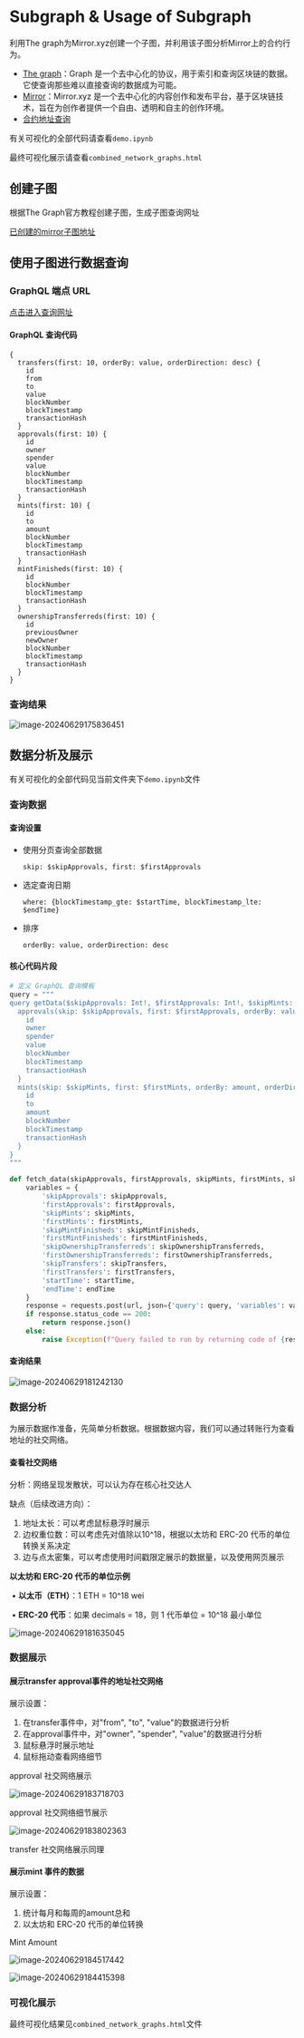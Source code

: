 # Subgraph & Usage of Subgraph

利用The graph为Mirror.xyz创建一个子图，并利用该子图分析Mirror上的合约行为。

- [The graph](https://thegraph.com/)：Graph 是一个去中心化的协议，用于索引和查询区块链的数据。 它使查询那些难以直接查询的数据成为可能。
- [Mirror](https://mirror.xyz/)：Mirror.xyz 是一个去中心化的内容创作和发布平台，基于区块链技术，旨在为创作者提供一个自由、透明和自主的创作环境。
- [合约地址查询](https://etherscan.io/token/0x0168703872fa06741ecaa9dff7803168e83f7ae0#code)

有关可视化的全部代码请查看`demo.ipynb`

最终可视化展示请查看`combined_network_graphs.html`



## 创建子图

根据The Graph官方教程创建子图，生成子图查询网址

[已创建的mirror子图地址](https://api.studio.thegraph.com/query/80234/mirror/v1)

## 使用子图进行数据查询

### GraphQL 端点 URL

[点击进入查询网址](https://api.studio.thegraph.com/query/80234/mirror/v1)

#### GraphQL 查询代码

```
{
  transfers(first: 10, orderBy: value, orderDirection: desc) {
    id
    from
    to
    value
    blockNumber
    blockTimestamp
    transactionHash
  }
  approvals(first: 10) {
    id
    owner
    spender
    value
    blockNumber
    blockTimestamp
    transactionHash
  }
  mints(first: 10) {
    id
    to
    amount
    blockNumber
    blockTimestamp
    transactionHash
  }
  mintFinisheds(first: 10) {
    id
    blockNumber
    blockTimestamp
    transactionHash
  }
  ownershipTransferreds(first: 10) {
    id
    previousOwner
    newOwner
    blockNumber
    blockTimestamp
    transactionHash
  }
}
```

### 查询结果

![image-20240629175836451](./assets/image-20240629175836451.png)

## 数据分析及展示

有关可视化的全部代码见当前文件夹下`demo.ipynb`文件

### 查询数据

#### 查询设置

- 使用分页查询全部数据

  `skip: $skipApprovals, first: $firstApprovals`

- 选定查询日期

  `where: {blockTimestamp_gte: $startTime, blockTimestamp_lte: $endTime}`

- 排序

  `orderBy: value, orderDirection: desc`

#### 核心代码片段

```python
# 定义 GraphQL 查询模板
query = """
query getData($skipApprovals: Int!, $firstApprovals: Int!, $skipMints: Int!, $firstMints: Int!, $skipMintFinisheds: Int!, $firstMintFinisheds: Int!, $skipOwnershipTransferreds: Int!, $firstOwnershipTransferreds: Int!, $skipTransfers: Int!, $firstTransfers: Int!, $startTime: BigInt!, $endTime: BigInt!) {
  approvals(skip: $skipApprovals, first: $firstApprovals, orderBy: value, orderDirection: desc, where: {blockTimestamp_gte: $startTime, blockTimestamp_lte: $endTime}) {
    id
    owner
    spender
    value
    blockNumber
    blockTimestamp
    transactionHash
  }
  mints(skip: $skipMints, first: $firstMints, orderBy: amount, orderDirection: desc, where: {blockTimestamp_gte: $startTime, blockTimestamp_lte: $endTime}) {
    id
    to
    amount
    blockNumber
    blockTimestamp
    transactionHash
  }
}
"""

def fetch_data(skipApprovals, firstApprovals, skipMints, firstMints, skipMintFinisheds, firstMintFinisheds, skipOwnershipTransferreds, firstOwnershipTransferreds, skipTransfers, firstTransfers, startTime, endTime):
    variables = {
        'skipApprovals': skipApprovals,
        'firstApprovals': firstApprovals,
        'skipMints': skipMints,
        'firstMints': firstMints,
        'skipMintFinisheds': skipMintFinisheds,
        'firstMintFinisheds': firstMintFinisheds,
        'skipOwnershipTransferreds': skipOwnershipTransferreds,
        'firstOwnershipTransferreds': firstOwnershipTransferreds,
        'skipTransfers': skipTransfers,
        'firstTransfers': firstTransfers,
        'startTime': startTime,
        'endTime': endTime
    }
    response = requests.post(url, json={'query': query, 'variables': variables})
    if response.status_code == 200:
        return response.json()
    else:
        raise Exception(f"Query failed to run by returning code of {response.status_code}. {response.text}")
```

#### 查询结果

![image-20240629181242130](./assets/image-20240629181242130.png)

### 数据分析

为展示数据作准备，先简单分析数据。根据数据内容，我们可以通过转账行为查看地址的社交网络。

#### 查看社交网络

分析：网络呈现发散状，可以认为存在核心社交达人

缺点（后续改进方向）：

1. 地址太长：可以考虑鼠标悬浮时展示
2. 边权重位数：可以考虑先对值除以10^18，根据以太坊和 ERC-20 代币的单位转换关系决定
3. 边与点太密集，可以考虑使用时间戳限定展示的数据量，以及使用网页展示

**以太坊和 ERC-20 代币的单位示例**

​	•	**以太币（ETH）**：1 ETH = 10^18 wei

​	•	**ERC-20 代币**：如果 decimals = 18，则 1 代币单位 = 10^18 最小单位

![image-20240629181635045](./assets/image-20240629181635045.png)

### 数据展示

#### 展示transfer approval事件的地址社交网络

展示设置：

1. 在transfer事件中，对"from", "to", "value"的数据进行分析
2. 在approval事件中，对"owner", "spender", "value"的数据进行分析
3. 鼠标悬浮时展示地址
4. 鼠标拖动查看网络细节

approval 社交网络展示

![image-20240629183718703](./assets/image-20240629183718703.png)

approval 社交网络细节展示

![image-20240629183802363](./assets/image-20240629183802363.png)

transfer 社交网络展示同理

#### 展示mint 事件的数据

展示设置：

1. 统计每月和每周的amount总和
2. 以太坊和 ERC-20 代币的单位转换

Mint Amount

![image-20240629184517442](./assets/image-20240629184517442.png)

![image-20240629184415398](./assets/image-20240629184415398.png)

### 可视化展示

最终可视化结果见`combined_network_graphs.html`文件

